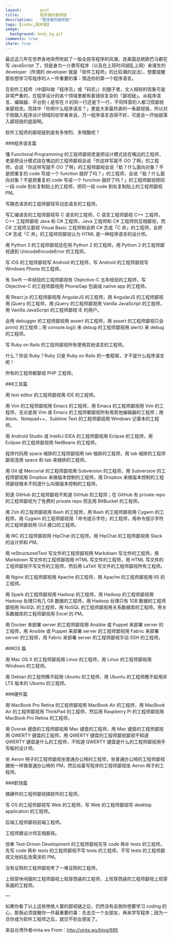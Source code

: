```yaml
---
layout:        post
title:         程序猿的鄙视链
description:   "程序猿的鄙视链"
tags: [coder,程序猿]
image:
  background: body_bg.gif
comments: true
share: true
---
```


最近这几年在世界各地突然吹起了一股全民写程序的风潮，连美国总统欧巴马都在写 JavaScript 了，但是身为一介靠写程序（以及在上班时间胡乱上网）来谋生的 developer（所谓的 developer 就是「软件工程师」的比较潮的说法），想要提醒那些想学习写程序的人一件重要的事：慎选你的第一个程序语言。

在软件工程师（中国叫做「程序员」或「码农」）的圈子里，文人相轻的现象可是非常严重的，在程序设计的各个领域里都有着错综复杂的「鄙视链」。从程序语言、编辑器、平台到 { 是写在 if 的同一行还是下一行，不同阵营的人都习惯鄙视来鄙视去。而其中「你用什么程序语言？」更是大家最热衷的一条鄙视链，所以对于刚踏入程序设计领域的初学者来说，万一程序语言选得不好，可是会一开始就落入鄙视链的底层啊。

软件工程师的鄙视链到底有多惨烈、多残酷呢？

    
<!--more-->


###程序语言篇

懂 Functional Programming 的工程师鄙视老是把设计模式挂在嘴边的工程师，老是把设计模式挂在嘴边的工程师鄙视会说「你这样写就不 OO 了啊」的工程师，会说「你这样写就不 OO 了啊」的工程师鄙视会说「蛤？什么面向对象？不是把重复的 code 写成一个 function 就好了吗？」的工程师，会说「蛤？什么面向对象？不是把重复的 code 写成一个 function 就好了吗？」的工程师鄙视把同一段 code 到处复制贴上的工程师，把同一段 code 到处复制贴上的工程师鄙视 PM。

写静态语言的工程师鄙视写动态语言的工程师。

写汇编语言的工程师鄙视写 C 语言的工程师，C 语言工程师鄙视 C++ 工程师，C++ 工程师鄙视 Java 和 C# 工程师，Java 工程师和 C# 工程师则互相鄙视，而 C# 工程师又鄙视 Visual Basic 工程师和会把 C# 念成「C 井」的工程师，会把 C# 念成「C 井」的工程师则鄙视认为 HTML 是一种程序语言的设计师。

用 Python 3 的工程师鄙视还在用 Python 2 的工程师，用 Python 2 的工程师鄙视遇到 UnicodeEncodeError 的工程师。

写 iOS 的工程师鄙视写 Android 的工程师，写 Android 的工程师鄙视写 Windows Phone 的工程师。

有 Swift 一年经验的工程师鄙视有 Objective-C 五年经验的工程师，写 Objective-C 的工程师鄙视用 PhoneGap 包装成 native app 的工程师。

用 React.js 的工程师鄙视用 AngularJS 的工程师，用 AngularJS 的工程师鄙视用 jQuery 的工程师，用 jQuery 的工程师鄙视用 Vanilla JavaScript 的工程师，用 Vanilla JavaScript 的工程师鄙视 IE 的用户。

会用 debugger 的工程师鄙视用 assert 的工程师，用 assert 的工程师鄙视只会 print() 的工程师；用 console.log() 来 debug 的工程师鄙视用 alert() 来 debug 的工程师。

写 Ruby on Rails 的工程师鄙视所有使用其他语言的工程师。

什么？你说 Ruby？Ruby 只是 Ruby on Rails 的一套框架，才不是什么程序语言呢！

所有的工程师都鄙视 PHP 工程师。

###工具篇

用 text editor 的工程师鄙视用 IDE 的工程师。

用 Vim 的工程师鄙视用 Emacs 的工程师，用 Emacs 的工程师鄙视用 Vim 的工程师，无论是用 Vim 或 Emacs 的工程师都鄙视所有用其他编辑器的工程师；用 Atom、Notepad++、Sublime Text 的工程师鄙视用 Windows 记事本的工程师。

用 Android Studio 或 IntelliJ IDEA 的工程师鄙视用 Eclipse 的工程师，用 Eclipse 的工程师鄙视用 NetBeans 的工程师。

程序代码用 space 缩排的工程师鄙视用 tab 缩排的工程师，用 tab 缩排的工程师鄙视混用 space 和 tab 来缩排的工程师。

用 Git 或 Mercurial 的工程师鄙视用 Subversion 的工程师，用 Subversion 的工程师鄙视用 Dropbox 来做版本控制的工程师，用 Dropbox 来做版本控制的工程师鄙视根本不知道什么叫做版本控制的工程师。

知道 GitHub 的工程师鄙视不知道 GitHub 的工程师；在 GitHub 有 private repo 的工程师鄙视为了免费的 private repo 而去用 BitBucket 的工程师。

用 Zsh 的工程师鄙视用 Bash 的工程师，用 Bash 的工程师鄙视用 Cygwin 的工程师，用 Cygwin 的工程师鄙视用「命令提示字符」的工程师，用命令提示字符的工程师鄙视用 GUI 接口的工程师。

用 IRC 的工程师鄙视用 HipChat 的工程师，用 HipChat 的工程师鄙视用 Slack 的设计师和 PM。

用 reStructuredText 写文件的工程师鄙视用 Markdown 写文件的工程师，用 Markdown 写文件的工程师鄙视用 HTML 写文件的工程师，用 HTML 写文件的工程师鄙视不写文件的工程师，然后用 LaTeX 写文件的工程师鄙视所有工程师。

用 Nginx 的工程师鄙视用 Apache 的工程师，用 Apache 的工程师鄙视用 IIS 的工程师。

用 Spark 的工程师鄙视用 Hadoop 的工程师，用 Hadoop 的工程师鄙视用 Hadoop 处理只有几 GB 数据的工程师，用 Hadoop 处理只有 1GB 数据的工程师鄙视用 NoSQL 的工程师，用 NoSQL 的工程师鄙视用关系数据库的工程师，用关系数据库的工程师鄙视用 Excel 的 PM。

用 Docker 来部署 server 的工程师鄙视用 Ansible 或 Puppet 来部署 server 的工程师，用 Ansible 或 Puppet 来部署 server 的工程师鄙视用 Fabric 来部署 server 的工程师，用 Fabric 来部署 server 的工程师鄙视手动 SSH 的工程师。

###OS 篇

用 Mac OS X 的工程师鄙视用 Linux 的工程师，用 Linux 的工程师鄙视用 Windows 的工程师。

用 Debian 的工程师瞧不起用 Ubuntu 的工程师，用 Ubuntu 的工程师瞧不起用非 LTS 版本的 Ubuntu 的工程师。

###硬件篇

用 MacBook Pro Retina 的工程师鄙视用 MacBook Air 的工程师，用 MacBook Air 的工程师鄙视用 ThinkPad 的工程师，然后用 Raspberry Pi 的工程师鄙视用 MacBook Pro Retina 的工程师。

用 Dvorak 键盘的工程师鄙视用 Mac 键盘的工程师，用 Mac 键盘的工程师鄙视用 QWERTY 键盘的工程师，用 QWERTY 键盘的工程师鄙视鄙视不知道 QWERTY 键盘是什么的工程师，不知道 QWERTY 键盘是什么的工程师鄙视用手写板的设计师。

坐 Aeron 椅子的工程师鄙视坐普通办公椅的工程师，坐普通办公椅的工程师鄙视跟他一样做普通办公椅的 PM，然后站着写程序的工程师鄙视坐 Aeron 椅子的工程师。

###职场篇

搞硬件的工程师鄙视搞软件的工程师。

写 OS 的工程师鄙视写 Web 的工程师，写 Web 的工程师鄙视写 desktop application 的工程师。

后端工程师鄙视前端工程师。

工程师跟设计师互相鄙视。

信奉 Test-Driven Development 的工程师鄙视先写 code 再补 tests 的工程师，先写 code 再补 tests 的工程师鄙视不写 tests 的工程师，不写 tests 的工程师鄙视又他妈乱改需求的 PM。

没有证照的工程师鄙视考了一堆证照的工程师。

上班穿休闲服的工程师鄙视上班穿西装的工程师，上班穿西装的工程师鄙视上班穿系服的工程师。

—

如果你看了以上这些惨绝人寰的鄙视链之后，仍然没有击倒你想要学习 coding 的心，那我必须提醒你一件最重要的事：先去交一个女朋友，再来学写程序；因为一旦你成为软件工程师之后，就交不到女朋友了。

来自台湾作者vinta.ws
From：<a href="http://vinta.ws/blog/695" target="_blank">http://vinta.ws/blog/695</a>

